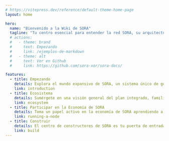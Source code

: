 ```yaml
---
# https://vitepress.dev/reference/default-theme-home-page
layout: home

hero:
  name: "Bienvenido a la Wiki de SORA"
  tagline: "Tu centro esencial para entender la red SORA, su arquitectura, guías prácticas y explorar recursos completos"
  # actions:
  #   - theme: brand
  #     text: Empezando
  #     link: /ejemplos-de-markdown
  #   - theme: alt
  #     text: Ver en Github
  #     link: https://github.com/sora-xor/sora-docs/

features:
  - title: Empezando
    details: Explora el mundo expansivo de SORA, un sistema único de gobernanza en cadena impulsado por el token XOR, diseñado para facilitar propuestas de financiamiento y asignación de recursos.
    link: introduction
  - title: Ecosistema
    details: Sumérgete en una visión general del plan integrado, familiarízate con los componentes del ecosistema SORA y aprende cómo solicitar características para personalizar tu experiencia.
    link: ecosystem
  - title: Participar en la Economía de SORA
    details: Toma un papel activo en la economía de SORA aprendiendo a crear una dirección, ejecutar un nodo, participar en la gobernanza, DeFi y más.
    link: running-a-node
  - title: Construir
    details: El centro de constructores de SORA es tu puerta de entrada para entender el proceso de desarrollo descentralizado, pallets, pila técnica, consenso y cuentas para ponerte al día y ser parte del movimiento de SORA.
    link: build
---
```

